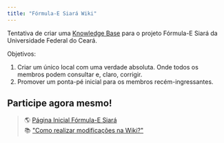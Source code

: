 ```yaml
---
title: "Fórmula-E Siará Wiki"
---
```


Tentativa de criar uma [Knowledge Base](https://pt.wikipedia.org/wiki/Base_de_conhecimento) para o projeto Fórmula-E Siará da Universidade Federal do Ceará.

Objetivos:

1. Criar um único local com uma verdade absoluta. Onde todos os membros podem consultar e, claro, corrigir.
2. Promover um ponta-pé inicial para os membros recém-ingressantes.

## Participe agora mesmo!
> 🌎 [Página Inicial Fórmula-E Siará](/notes/FESiará.md) <br/>
> 📚 ["Como realizar modificações na Wiki?"](notes/comorealizarmodificações.md)